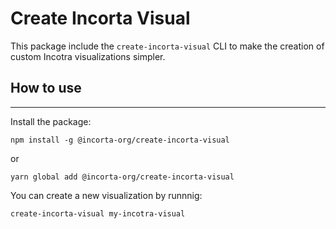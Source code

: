 # Create Incorta Visual

This package include the `create-incorta-visual` CLI to make the creation of custom Incotra visualizations simpler.


## How to use
----------

Install the package:

`npm install -g @incorta-org/create-incorta-visual`

or

`yarn global add @incorta-org/create-incorta-visual`


You can create a new visualization by runnnig: 

`create-incorta-visual my-incotra-visual`